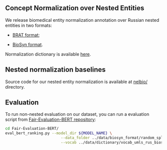 ## Concept Normalization over Nested Entities

We release biomedical entity normalization annotation over Russian nested entities in two formats:

* [BRAT format](https://github.com/nerel-ds/NEREL-BIO/tree/master/nested-mcn/data/brat);

* [BioSyn format](https://github.com/dmis-lab/BioSyn). 

Normalization dictionary is available [here](https://github.com/nerel-ds/NEREL-BIO/blob/master/nested-mcn/data/dictionary/vocab_umls_rus_biosyn.txt).

## Nested normalization baselines

Source code for our nested entity normalization is available at [nelbio/](https://github.com/nerel-ds/NEREL-BIO/tree/master/nested-mcn/nelbio) directory. 


## Evaluation

To run non-nested evaluation on our dataset, you can run a evaluation script from [Fair-Evaluation-BERT repository](https://github.com/alexeyev/Fair-Evaluation-BERT.git):

```bash
cd Fair-Evaluation-BERT/
eval_bert_ranking.py --model_dir ${MODEL_NAME} \
                         --data_folder ../data/biosyn_format/random_split/test/ \
                         --vocab ../data/dictionary/vocab_umls_rus_biosyn.txt

```



